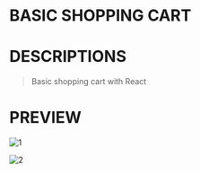   # BASIC SHOPPING CART

  # DESCRIPTIONS

  > Basic shopping cart with React

  # PREVIEW

  ![1](https://github.com/LTMHuy16/previewImg/home.png)

  ![2](https://github.com/LTMHuy16/previewImg/cart.png)